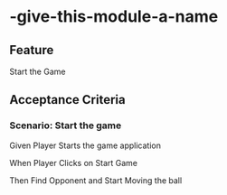 # -give-this-module-a-name

## Feature

Start the Game

## Acceptance Criteria

### Scenario: Start the game

  Given Player Starts the game application

  When Player Clicks on Start Game
  
  Then Find Opponent and Start Moving the ball
